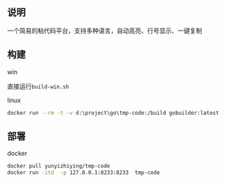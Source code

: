 
## 说明

一个简易的粘代码平台，支持多种语言，自动高亮、行号显示、一键复制

## 构建

win

直接运行`build-win.sh`

linux

```bash
docker run --rm -t -v d:\project\go\tmp-code:/build gobuilder:latest
```

## 部署

docker

```bash
docker pull yunyizhiying/tmp-code
docker run -itd  -p 127.0.0.1:8233:8233  tmp-code
```
